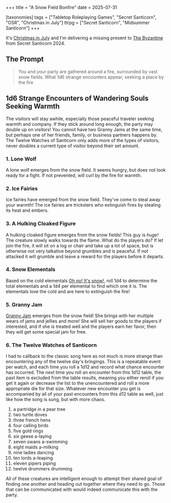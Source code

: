 +++
title = "A Snow Field Bonfire"
date = 2025-07-31

[taxonomies]
tags = ["Tabletop Roleplaying Games", "Secret Santicorn", "OSR", "Christmas in July"]
ttrpg = ["Secret Santicorn", "Midsummer Santicorn"]
+++

It's [Christmas in July](@/christmas_in_july_2025/index.md) and I'm delivering a missing present to [The Byzantine](https://espharel.blogspot.com/) from Secret Santicorn 2024.

## The Prompt

> You and your party are gathered around a fire, surrounded by vast snow fields. What 1d6 strange encounters appear, seeking a place by the fire

<!-- more -->

## 1d6 Strange Encounters of Wandering Souls Seeking Warmth

The visitors will stay awhile, especially those peaceful traveler seeking warmth and company.
If they stick around long enough, the party may double up on visitors!
You cannot have two Granny Jams at the same time, but perhaps one of her friends, family, or business partners happens by.
The Twelve Watches of Santicorn only adds more of the types of visitors, never doubles a current type of visitor beyond their set amount.

### 1. Lone Wolf

A lone wolf emerges from the snow field.
It seems hungry, but does not look ready for a fight.
If not prevented, will curl by the fire for warmth.

### 2. Ice Fairies

Ice fairies have emerged from the snow field.
They've come to steal away your warmth!
The ice fairies are tricksters who extinguish fires by stealing its heat and embers.

### 3. A Hulking Cloaked Figure

A hulking cloaked figure emerges from the snow fields!
This guy is *huge!*
The creature slowly walks towards the flame.
What do the players do?
If let join the fire, it will sit on a log or chair and take up a lot of space, but is otherwise not very talkative beyond grumbles and is peaceful.
If not attacked it will grumble and leave a reward for the players before it departs.

### 4. Snow Elementals

Based on the cold elementals [Oh no! It's snow!](@/oh_no_its_snow/index.md), roll 1d4 to determine the total elementals and a 1d4 per elemental to find which one it is.
The elementals love the cold and are here to extinguish the fire!

### 5. Granny Jam

[Granny Jam](@/granny_jam/index.md) emerges from the snow field!
She brings with her multiple wears of jams and jellies and more!
She will sell her goods to the players if interested, and if she is treated well and the players earn her favor, then they will get some special jam for free.

### 6. The Twelve Watches of Santicorn

I had to callback to the classic song here as not much is more strange than encountering any of the twelve day's bringings.
This is a repeatable event per watch, and each time you roll a 1d12 and record what chance encounter has occurred.
The next time you roll an encounter from this 1d12 table, the past item is excluded from the table results, meaning you either reroll if you get it again or decrease the list to the unencountered and roll a more appropriate die for that size.
Whatever new encounter you get is accompanied by all of your past encounters from this d12 table as well, just like how the song is sung, but with more chaos.

1. a partridge in a pear tree
2. two turtle doves
3. three french hens
4. four calling birds
5. five gold rings
6. six geese a-laying
7. seven swans a-swimming
8. eight maids a-milking
9. nine ladies dancing
10. ten lords a-leaping
11. eleven pipers piping
12. twelve drummers drumming

All of these creatures are intelligent enough to attempt their shared goal of finding one another and heading out together where they need to go.
Those that can be communicated with would indeed communicate this with the party.
